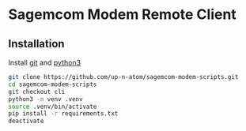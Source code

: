 # Sagemcom Modem Remote Client

## Installation

Install [git](https://git-scm.com/downloads/) and [python3](https://www.python.org/downloads/)

```bash
git clone https://github.com/up-n-atom/sagemcom-modem-scripts.git
cd sagemcom-modem-scripts
git checkout cli
python3 -m venv .venv
source .venv/bin/activate
pip install -r requirements.txt
deactivate
```
